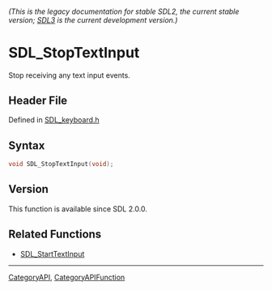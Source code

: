 ###### (This is the legacy documentation for stable SDL2, the current stable version; [SDL3](https://wiki.libsdl.org/SDL3/) is the current development version.)
# SDL_StopTextInput

Stop receiving any text input events.

## Header File

Defined in [SDL_keyboard.h](https://github.com/libsdl-org/SDL/blob/SDL2/include/SDL_keyboard.h)

## Syntax

```c
void SDL_StopTextInput(void);

```

## Version

This function is available since SDL 2.0.0.

## Related Functions

* [SDL_StartTextInput](SDL_StartTextInput)

----
[CategoryAPI](CategoryAPI), [CategoryAPIFunction](CategoryAPIFunction)



